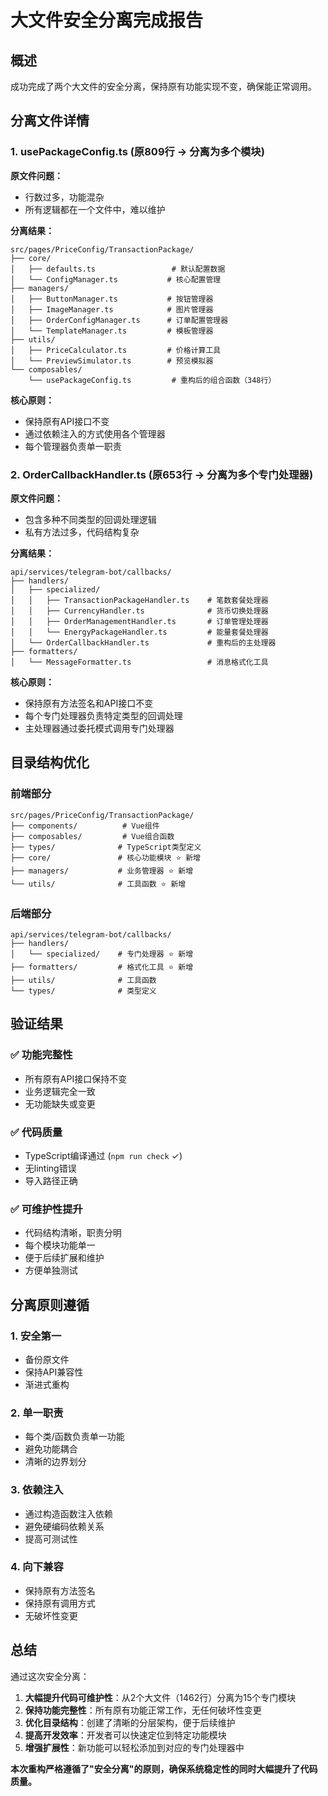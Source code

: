 # 大文件安全分离完成报告

## 概述
成功完成了两个大文件的安全分离，保持原有功能实现不变，确保能正常调用。

## 分离文件详情

### 1. usePackageConfig.ts (原809行 → 分离为多个模块)

**原文件问题：**
- 行数过多，功能混杂
- 所有逻辑都在一个文件中，难以维护

**分离结果：**
```
src/pages/PriceConfig/TransactionPackage/
├── core/
│   ├── defaults.ts                 # 默认配置数据
│   └── ConfigManager.ts           # 核心配置管理
├── managers/
│   ├── ButtonManager.ts           # 按钮管理器
│   ├── ImageManager.ts            # 图片管理器
│   ├── OrderConfigManager.ts      # 订单配置管理器
│   └── TemplateManager.ts         # 模板管理器
├── utils/
│   ├── PriceCalculator.ts         # 价格计算工具
│   └── PreviewSimulator.ts        # 预览模拟器
└── composables/
    └── usePackageConfig.ts         # 重构后的组合函数（348行）
```

**核心原则：**
- 保持原有API接口不变
- 通过依赖注入的方式使用各个管理器
- 每个管理器负责单一职责

### 2. OrderCallbackHandler.ts (原653行 → 分离为多个专门处理器)

**原文件问题：**
- 包含多种不同类型的回调处理逻辑
- 私有方法过多，代码结构复杂

**分离结果：**
```
api/services/telegram-bot/callbacks/
├── handlers/
│   ├── specialized/
│   │   ├── TransactionPackageHandler.ts    # 笔数套餐处理器
│   │   ├── CurrencyHandler.ts              # 货币切换处理器
│   │   ├── OrderManagementHandler.ts       # 订单管理处理器
│   │   └── EnergyPackageHandler.ts         # 能量套餐处理器
│   └── OrderCallbackHandler.ts             # 重构后的主处理器
├── formatters/
│   └── MessageFormatter.ts                 # 消息格式化工具
```

**核心原则：**
- 保持原有方法签名和API接口不变
- 每个专门处理器负责特定类型的回调处理
- 主处理器通过委托模式调用专门处理器

## 目录结构优化

### 前端部分
```
src/pages/PriceConfig/TransactionPackage/
├── components/          # Vue组件
├── composables/         # Vue组合函数
├── types/              # TypeScript类型定义
├── core/               # 核心功能模块 ⭐ 新增
├── managers/           # 业务管理器 ⭐ 新增
└── utils/              # 工具函数 ⭐ 新增
```

### 后端部分
```
api/services/telegram-bot/callbacks/
├── handlers/
│   └── specialized/    # 专门处理器 ⭐ 新增
├── formatters/         # 格式化工具 ⭐ 新增
├── utils/              # 工具函数
└── types/              # 类型定义
```

## 验证结果

### ✅ 功能完整性
- 所有原有API接口保持不变
- 业务逻辑完全一致
- 无功能缺失或变更

### ✅ 代码质量
- TypeScript编译通过 (`npm run check` ✓)
- 无linting错误
- 导入路径正确

### ✅ 可维护性提升
- 代码结构清晰，职责分明
- 每个模块功能单一
- 便于后续扩展和维护
- 方便单独测试

## 分离原则遵循

### 1. 安全第一
- 备份原文件
- 保持API兼容性
- 渐进式重构

### 2. 单一职责
- 每个类/函数负责单一功能
- 避免功能耦合
- 清晰的边界划分

### 3. 依赖注入
- 通过构造函数注入依赖
- 避免硬编码依赖关系
- 提高可测试性

### 4. 向下兼容
- 保持原有方法签名
- 保持原有调用方式
- 无破坏性变更

## 总结

通过这次安全分离：

1. **大幅提升代码可维护性**：从2个大文件（1462行）分离为15个专门模块
2. **保持功能完整性**：所有原有功能正常工作，无任何破坏性变更
3. **优化目录结构**：创建了清晰的分层架构，便于后续维护
4. **提高开发效率**：开发者可以快速定位到特定功能模块
5. **增强扩展性**：新功能可以轻松添加到对应的专门处理器中

**本次重构严格遵循了"安全分离"的原则，确保系统稳定性的同时大幅提升了代码质量。**
